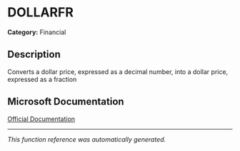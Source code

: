 # DOLLARFR

**Category:** Financial

## Description
Converts a dollar price, expressed as a decimal number, into a dollar price, expressed as a fraction

## Microsoft Documentation
[Official Documentation](https://support.microsoft.com//en-us/office/dollarfr-function-0835d163-3023-4a33-9824-3042c5d4f495)

---
*This function reference was automatically generated.*
